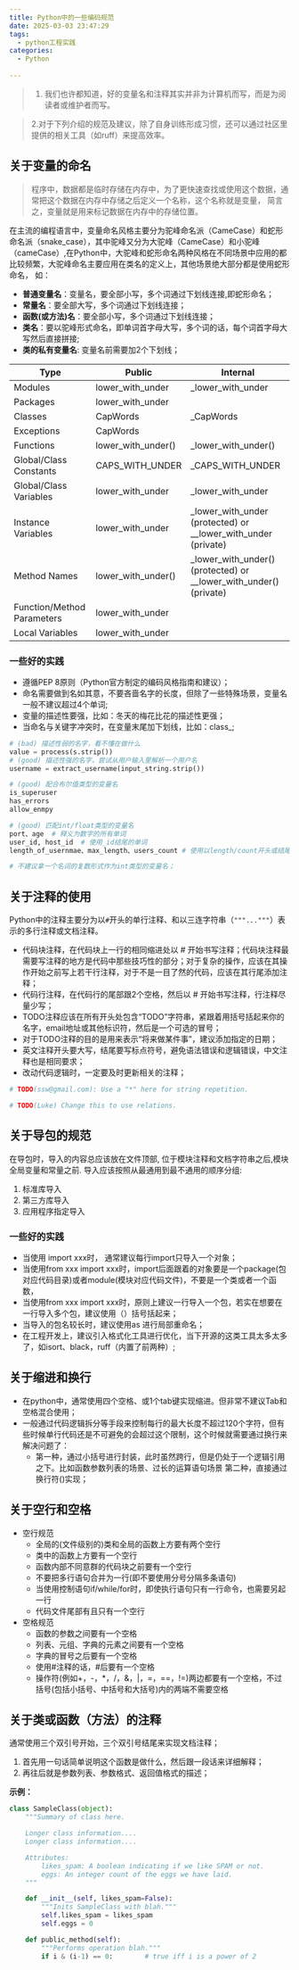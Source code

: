 ```yaml
---
title: Python中的一些编码规范
date: 2025-03-03 23:47:29
tags:
  - python工程实践
categories:
  - Python
 
---
```



>1. 我们也许都知道，好的变量名和注释其实并非为计算机而写，而是为阅读者或维护者而写。

>2.对于下列介绍的规范及建议，除了自身训练形成习惯，还可以通过社区里提供的相关工具（如ruff）来提高效率。



## 关于变量的命名

> 程序中，数据都是临时存储在内存中，为了更快速查找或使用这个数据，通常把这个数据在内存中存储之后定义一个名称，这个名称就是变量， 简言之，变量就是用来标记数据在内存中的存储位置。

在主流的编程语言中，变量命名风格主要分为驼峰命名派（CameCase）和蛇形命名派（snake_case），其中驼峰又分为大驼峰（CameCase）和小驼峰（cameCase）,在Python中，大驼峰和蛇形命名两种风格在不同场景中应用的都比较频繁，大驼峰命名主要应用在类名的定义上，其他场景绝大部分都是使用蛇形命名， 如：

- **普通变量名**：变量名，要全部小写，多个词通过下划线连接,即蛇形命名；
- **常量名**：要全部大写，多个词通过下划线连接；
- **函数(或方法)名**：要全部小写，多个词通过下划线连接；
- **类名**：要以驼峰形式命名，即单词首字母大写，多个词的话，每个词首字母大写然后直接拼接;
- **类的私有变量名**: 变量名前需要加2个下划线；

| **Type**                   | **Public**         | **Internal**                                                 |
| -------------------------- | ------------------ | ------------------------------------------------------------ |
| Modules                    | lower_with_under   | _lower_with_under                                            |
| Packages                   | lower_with_under   |                                                              |
| Classes                    | CapWords           | _CapWords                                                    |
| Exceptions                 | CapWords           |                                                              |
| Functions                  | lower_with_under() | _lower_with_under()                                          |
| Global/Class Constants     | CAPS_WITH_UNDER    | _CAPS_WITH_UNDER                                             |
| Global/Class Variables     | lower_with_under   | _lower_with_under                                            |
| Instance Variables         | lower_with_under   | _lower_with_under (protected) or __lower_with_under (private) |
| Method Names               | lower_with_under() | _lower_with_under() (protected) or __lower_with_under() (private) |
| Function/Method Parameters | lower_with_under   |                                                              |
| Local Variables            | lower_with_under   |                                                              |

### 一些好的实践

- 遵循PEP 8原则（Python官方制定的编码风格指南和建议）；
- 命名需要做到名如其意，不要吝啬名字的长度，但除了一些特殊场景，变量名一般不建议超过4个单词;
- 变量的描述性要强，比如：冬天的梅花比花的描述性更强；
- 当命名与关键字冲突时，在变量末尾加下划线，比如：class_;

```python
# (bad) 描述性弱的名字，看不懂在做什么
value = process(s.strip())
# (good) 描述性强的名字，尝试从用户输入里解析一个用户名
username = extract_username(input_string.strip())

# (good) 配合布尔值类型的变量名
is_superuser
has_errors
allow_enmpy

# (good) 匹配int/float类型的变量名
port、age  # 释义为数字的所有单词
user_id, host_id  # 使用_id结尾的单词
length_of_usernmae、max_length、users_count # 使用以length/count开头或结尾的单词

# 不建议拿一个名词的复数形式作为int类型的变量名；
```



## 关于注释的使用

Python中的注释主要分为以`#`开头的单行注释、和以三连字符串（`"""..."""`）表示的多行注释或文档注释。

- 代码块注释，在代码块上一行的相同缩进处以 # 开始书写注释；代码块注释最需要写注释的地方是代码中那些技巧性的部分；对于复杂的操作，应该在其操作开始之前写上若干行注释，对于不是一目了然的代码，应该在其行尾添加注释；
- 代码行注释，在代码行的尾部跟2个空格，然后以 # 开始书写注释，行注释尽量少写；
- TODO注释应该在所有开头处包含“TODO”字符串，紧跟着用括号括起来你的名字，email地址或其他标识符，然后是一个可选的冒号；
- 对于TODO注释的目的是用来表示“将来做某件事”，建议添加指定的日期；
- 英文注释开头要大写，结尾要写标点符号，避免语法错误和逻辑错误，中文注释也是相同要求；
- 改动代码逻辑时，一定要及时更新相关的注释；

```python
# TODO(ssw@gmail.com): Use a "*" here for string repetition.

# TODO(Luke) Change this to use relations.
```



## 关于导包的规范

在导包时，导入的内容总应该放在文件顶部, 位于模块注释和文档字符串之后,模块全局变量和常量之前. 导入应该按照从最通用到最不通用的顺序分组: 

1. 标准库导入
2. 第三方库导入
3. 应用程序指定导入

### 一些好的实践

- 当使用 import xxx时， 通常建议每行import只导入一个对象；
- 当使用from xxx import xxx时，import后面跟着的对象要是一个package(包对应代码目录)或者module(模块对应代码文件)，不要是一个类或者一个函数，
- 当使用from xxx import xxx时，原则上建议一行导入一个包，若实在想要在一行导入多个包，建议使用（）括号括起来；
- 当导入的包名较长时，建议使用as 进行局部重命名；
- 在工程开发上，建议引入格式化工具进行优化，当下开源的这类工具太多太多了，如isort、black，ruff（内置了前两种）;



## 关于缩进和换行

- 在python中，通常使用四个空格、或1个tab键实现缩进。但非常不建议Tab和空格混合使用；
- 一般通过代码逻辑拆分等手段来控制每行的最大长度不超过120个字符，但有些时候单行代码还是不可避免的会超过这个限制，这个时候就需要通过换行来解决问题了：
  - 第一种，通过小括号进行封装，此时虽然跨行，但是仍处于一个逻辑引用之下。比如函数参数列表的场景、过长的运算语句场景
    第二种，直接通过换行符()实现；



## 关于空行和空格

- 空行规范
    - 全局的(文件级别的)类和全局的函数上方要有两个空行
    - 类中的函数上方要有一个空行
    - 函数内部不同意群的代码块之前要有一个空行
    - 不要把多行语句合并为一行(即不要使用分号分隔多条语句)
    - 当使用控制语句if/while/for时，即使执行语句只有一行命令，也需要另起一行
    - 代码文件尾部有且只有一个空行
- 空格规范
    - 函数的参数之间要有一个空格
    - 列表、元组、字典的元素之间要有一个空格
    - 字典的冒号之后要有一个空格
    - 使用#注释的话，#后要有一个空格
    - 操作符(例如+，-，*，/，&，|，=，==，!=)两边都要有一个空格，不过括号(包括小括号、中括号和大括号)内的两端不需要空格



## 关于类或函数（方法）的注释

通常使用三个双引号开始，三个双引号结尾来实现文档注释；

1. 首先用一句话简单说明这个函数是做什么，然后跟一段话来详细解释；
2. 再往后就是参数列表、参数格式、返回值格式的描述；

**示例：**

```python
class SampleClass(object):
    """Summary of class here.

    Longer class information....
    Longer class information....

    Attributes:
        likes_spam: A boolean indicating if we like SPAM or not.
        eggs: An integer count of the eggs we have laid.
    """

    def __init__(self, likes_spam=False):
        """Inits SampleClass with blah."""
        self.likes_spam = likes_spam
        self.eggs = 0

    def public_method(self):
        """Performs operation blah."""
        if i & (i-1) == 0:        # true iff i is a power of 2
```


